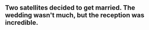 ## Two satellites decided to get married. The wedding wasn't much, but the reception was incredible.
